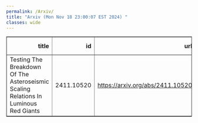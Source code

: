 ```yaml
---
permalink: /Arxiv/
title: "Arxiv (Mon Nov 18 23:00:07 EST 2024) "
classes: wide
---
```

<table border="1" class="dataframe">
  <thead>
    <tr style="text-align: right;">
      <th>title</th>
      <th>id</th>
      <th>url</th>
      <th>authors</th>
      <th>Local Authors</th>
    </tr>
  </thead>
  <tbody>
    <tr>
      <td>Testing The Breakdown Of The Asteroseismic Scaling Relations In Luminous   Red Giants</td>
      <td>2411.10520</td>
      <td><a href="https://arxiv.org/abs/2411.10520" target="_blank">https://arxiv.org/abs/2411.10520</a></td>
      <td>Amanda L. Ash, Marc H. Pinsonneault, Mathieu Vrard, Joel Zinn</td>
      <td>Marc Pinsonneault</td>
    </tr>
  </tbody>
</table>
